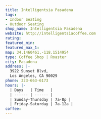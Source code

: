 ```yaml
---
title: Intelligentsia Pasadena
tags:
- Indoor Seating
- Outdoor Seating
shop_name: Intelligentsia Pasadena
website: http://intelligentsiacoffee.com
rating: 
featured_min: 
featured_max_1: 
map: 34.1460461,-118.1514954
type: Coffee Shop | Roaster
city: Pasadena
address: |-
  3922 Sunset Blvd,
  Los Angeles, CA 90029
phone: 323-663-6173
hours: |-
  | Days   | Time   |
  | ------ | ------ |
  | Sunday-Thursday | 7a-8p |
  | Friday-Saturday | 7a-12a |
coffee: 
---
```


